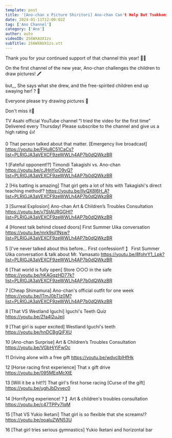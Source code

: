```yaml
---
template: post
title: '[Ano-chan x Picture Shiritori] Ano-chan Can't Help But Tsukkomi to Children [Ano Channel #36]'
date: 2024-01-11T12:00:02Z
tag: ['Ano Channel']
category: ['Ano']
author: auto 
videoID: 2S6WXAUX1zs
subTitle: 2S6WXAUX1zs.vtt
---
```

Thank you for your continued support of that channel this year! ️🦷🥺

On the first channel of the new year, Ano-chan challenges the children to draw pictures! 🖍️

but,,,
She says what she drew, and the free-spirited children end up swaying her! ? 🥺

Everyone please try drawing pictures 🎵

Don't miss it🌟

TV Asahi official YouTube channel “I tried the video for the first time”
Delivered every Thursday!
Please subscribe to the channel and give us a high rating 👍!

0 That person talked about that matter. [Emergency live broadcast]
https://youtu.be/FHu8C51CaCs?list=PLRlGJA3aVEXCF9zeWWLh4AP7b0dQWkzBR

1 [Fateful opponent⁉] Timondi Takagishi vs. Ano-chan
https://youtu.be/cJHnYioO9vQ?list=PLRlGJA3aVEXCF9zeWWLh4AP7b0dQWkzBR

2 [His batting is amazing] That girl gets a lot of hits with Takagishi's direct teaching method⁉
https://youtu.be/IlvQX8l6H_A?list=PLRlGJA3aVEXCF9zeWWLh4AP7b0dQWkzBR

3 [Surreal Explosion] Ano-chan Art & Children’s Troubles Consultation
https://youtu.be/v7StAURGGHI?list=PLRlGJA3aVEXCF9zeWWLh4AP7b0dQWkzBR

4 [Honest talk behind closed doors] First Summer Uika conversation
https://youtu.be/mrk9sjl1Nsw?list=PLRlGJA3aVEXCF9zeWWLh4AP7b0dQWkzBR

5 [I've never talked about this before... First confession!! 】 First Summer Uika conversation & talk about Mr. Yamasato
https://youtu.be/8fohrY1_Lpk?list=PLRlGJA3aVEXCF9zeWWLh4AP7b0dQWkzBR

6 [That world is fully open] Store ○○○ in the safe
https://youtu.be/hKAGqzHD77k?list=PLRlGJA3aVEXCF9zeWWLh4AP7b0dQWkzBR

7 [Cheap Shimamura] Ano-chan's official outfit for one week
https://youtu.be/lTmJ0bTlz0M?list=PLRlGJA3aVEXCF9zeWWLh4AP7b0dQWkzBR

8 [That VS Westland Iguchi] Iguchi's Teeth Quiz
https://youtu.be/Zfa4l2uJeiI

9 [That girl is super excited] Westland Iguchi's teeth
https://youtu.be/hnDCBgQiFXU

10 [Ano-chan Surprise] Art & Children’s Troubles Consultation
https://youtu.be/VGbHjYiFwOc

11 Driving alone with a free gift
https://youtu.be/wdvclbIHfHk

12 [Horse racing first experience] That x gift drive
https://youtu.be/095MEqMcXtE

13 [Will it be a hit!?] That girl's first horse racing [Curse of the gift]
https://youtu.be/ughJbDvvec0

14 [Horrifying experience! ? 】Art & children's troubles consultation
https://youtu.be/c47TPPy7IqM

15 [That VS Yukio Iketani] That girl is so flexible that she screams!?
https://youtu.be/ooaluZWN53U

16 [That girl tries serious gymnastics] Yukio Iketani and horizontal bar